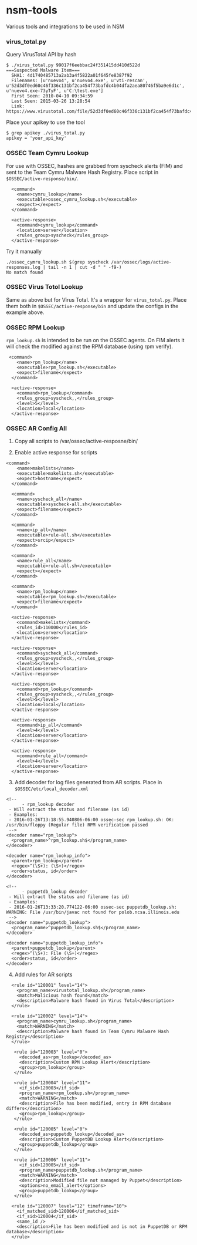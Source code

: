 # nsm-tools
Various tools and integrations to be used in NSM

### virus_total.py

Query VirusTotal API by hash
```
$ ./virus_total.py 99017f6eebbac24f351415dd410d522d
===Suspected Malware Item===
  SHA1: 4d1740485713a2ab3a4f5822a01f645fe8387f92
  Filenames: [u'nuevo4', u'nuevo4.exe', u'vti-rescan', u'52d3df0ed60c46f336c131bf2ca454f73bafdc4b04dfa2aea80746f5ba9e6d1c', u'nuevo4.exe-73yTyF', u'C:\test.exe']
  First Seen: 2010-04-10 09:34:59
  Last Seen: 2015-03-26 13:28:54
  Link: https://www.virustotal.com/file/52d3df0ed60c46f336c131bf2ca454f73bafdc4b04dfa2aea80746f5ba9e6d1c/analysis/1449484829/
```

Place your apikey to use the tool
```
$ grep apikey ./virus_total.py
apikey = 'your_api_key'
```

### OSSEC Team Cymru Lookup

For use with OSSEC, hashes are grabbed from syscheck alerts (FIM) and sent to the Team Cymru Malware Hash Registry.
Place script in `$OSSEC/active-response/bin/`.

```
  <command>
    <name>cymru_lookup</name>
    <executable>ossec_cymru_lookup.sh</executable>
    <expect></expect>
  </command>

  <active-response>
    <command>cymru_lookup</command>
    <location>server</location>
    <rules_group>syscheck</rules_group>
  </active-response>
```

Try it manually
```
./ossec_cymru_lookup.sh $(grep syscheck /var/ossec/logs/active-responses.log | tail -n 1 | cut -d " " -f9-)
No match found
```

### OSSEC Virus Totol Lookup

Same as above but for Virus Total. It's a wrapper for `virus_total.py`.
Place them both in `$OSSEC/active-response/bin` and update the configs in the example above.

### OSSEC RPM Lookup

`rpm_lookup.sh` is intended to be run on the OSSEC agents. On FIM alerts it will check the modified against the RPM database (using rpm verify).

```
 <command>
    <name>rpm_lookup</name>
    <executable>rpm_lookup.sh</executable>
    <expect>filename</expect>
  </command>

  <active-response>
    <command>rpm_lookup</command>
    <rules_group>syscheck,,</rules_group>
    <level>5</level>
    <location>local</location>
  </active-response>
```

### OSSEC AR Config All

1. Copy all scripts to /var/ossec/active-resposne/bin/

2. Enable active response for scripts
```
<command>
    <name>makelists</name>
    <executable>makelists.sh</executable>
    <expect>hostname</expect>
  </command>

  <command>
    <name>syscheck_all</name>
    <executable>syscheck-all.sh</executable>
    <expect>filename</expect>
  </command>

  <command>
    <name>ip_all</name>
    <executable>rule-all.sh</executable>
    <expect>srcip</expect>
  </command>

  <command>
    <name>rule_all</name>
    <executable>rule-all.sh</executable>
    <expect></expect>
  </command>

  <command>
    <name>rpm_lookup</name>
    <executable>rpm_lookup.sh</executable>
    <expect>filename</expect>
  </command>

  <active-response>
    <command>makelists</command>
    <rules_id>110000</rules_id>
    <location>server</location>
  </active-response>

  <active-response>
    <command>syscheck_all</command>
    <rules_group>syscheck,,</rules_group>
    <level>5</level>
    <location>server</location>
  </active-response>

  <active-response>
    <command>rpm_lookup</command>
    <rules_group>syscheck,,</rules_group>
    <level>5</level>
    <location>local</location>
  </active-response>

  <active-response>
    <command>ip_all</command>
    <level>4</level>
    <location>server</location>
  </active-response>

  <active-response>
    <command>rule_all</command>
    <level>4</level>
    <location>server</location>
  </active-response>
```

3. Add decoder for log files generated from AR scripts. Place in `$OSSEC/etc/local_decoder.xml`
```
<!--
      - rpm_lookup decoder
 - Will extract the status and filename (as id)
 - Examples:
 - 2016-01-26T13:18:55.940806-06:00 ossec-sec rpm_lookup.sh: OK: /usr/bin/floppy (Regular file) RPM verification passed
 -->
<decoder name="rpm_lookup">
  <program_name>^rpm_lookup.sh$</program_name>
</decoder>

<decoder name="rpm_lookup_info">
  <parent>rpm_lookup</parent>
  <regex>^(\S+): (\S+)</regex>
  <order>status, id</order>
</decoder>

<!--
      - puppetdb_lookup decoder
 - Will extract the status and filename (as id)
 - Examples:
 - 2016-01-26T13:33:20.774122-06:00 ossec-sec puppetdb_lookup.sh: WARNING: File /usr/bin/javac not found for polob.ncsa.illinois.edu
 -->
<decoder name="puppetdb_lookup">
  <program_name>^puppetdb_lookup.sh$</program_name>
</decoder>

<decoder name="puppetdb_lookup_info">
  <parent>puppetdb_lookup</parent>
  <regex>^(\S+): File (\S+)</regex>
  <order>status, id</order>
</decoder>
```

4. Add rules for AR scripts 

```
  <rule id="120001" level="14">
    <program_name>virustotal_lookup.sh</program_name>
    <match>Malicious hash found</match>
    <description>Malware hash found in Virus Total</description>
  </rule>

  <rule id="120002" level="14">
    <program_name>cymru_lookup.sh</program_name>
    <match>WARNING</match>
    <description>Malware hash found in Team Cymru Malware Hash Registry</description>
  </rule>

   <rule id="120003" level="0">
     <decoded_as>rpm_lookup</decoded_as>
     <description>Custom RPM Lookup Alert</description>
     <group>rpm_lookup</group>
   </rule>

   <rule id="120004" level="11">
     <if_sid>120003</if_sid>
     <program_name>rpm_lookup.sh</program_name>
     <match>WARNING</match>
     <description>File has been modified, entry in RPM database differs</description>
     <group>rpm_lookup</group>
   </rule>

   <rule id="120005" level="0">
     <decoded_as>puppetdb_lookup</decoded_as>
     <description>Custom PuppetDB Lookup Alert</description>
     <group>puppetdb_lookup</group>
   </rule>

   <rule id="120006" level="11">
     <if_sid>120005</if_sid>
     <program_name>puppetdb_lookup.sh</program_name>
     <match>WARNING</match>
     <description>Modified file not managed by Puppet</description>
     <options>no_email_alert</options>
     <group>puppetdb_lookup</group>
   </rule>

  <rule id="120007" level="12" timeframe="10">
    <if_matched_sid>120006</if_matched_sid>
    <if_sid>120004</if_sid>
    <same_id />
    <description>File has been modified and is not in PuppetDB or RPM database</description>
  </rule>
```
